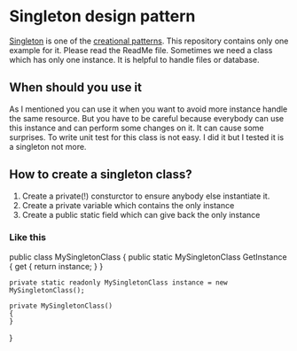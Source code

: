 # Singleton design pattern
[Singleton](https://en.wikipedia.org/wiki/Singleton_pattern) is one of the [creational patterns](https://en.wikipedia.org/wiki/Creational_pattern). This repository contains only one example for it. Please read the ReadMe file.
Sometimes we need a class which has only one instance. It is helpful to handle files or database.

## When should you use it
As I mentioned you can use it when you want to avoid more instance handle the same resource.
But you have to be careful because everybody can use this instance and can perform some changes on it. It can cause some surprises.
To write unit test for this class is not easy. I did it but I tested it is a singleton not more.

## How to create a singleton class?
1. Create a private(!) consturctor to ensure anybody else instantiate it.
2. Create a private variable which contains the only instance
3. Create a public static field which can give back the only instance

### Like this
  public class MySingletonClass
  {
    public static MySingletonClass GetInstance
    {
      get
      {
        return instance;
      }
    }
  
    private static readonly MySingletonClass instance = new MySingletonClass();
    
    private MySingletonClass()
    {
    }
  }
